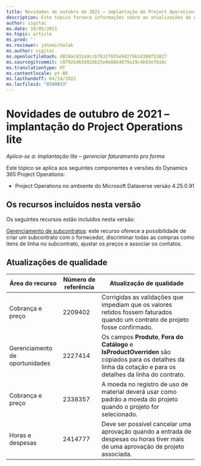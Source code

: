 ```yaml
---
title: Novidades de outubro de 2021 – implantação do Project Operations lite
description: Este tópico fornece informações sobre as atualizações de qualidade disponíveis na versão de outubro de 2021 da implantação do Project Operations lite.
author: sigitac
ms.date: 10/05/2021
ms.topic: article
ms.prod: ''
ms.reviewer: johnmichalak
ms.author: sigitac
ms.openlocfilehash: d818ac832a9ccb7632f655e9d279b1d308f53827
ms.sourcegitcommit: c0792bd65d92db25e0e8864879a19c4b93efb10c
ms.translationtype: HT
ms.contentlocale: pt-BR
ms.lasthandoff: 04/14/2022
ms.locfileid: "8590933"
---
```

# <a name="whats-new-october-2021---project-operations-lite-deployment"></a>Novidades de outubro de 2021 – implantação do Project Operations lite

_Aplica-se a: Implantação lite – gerenciar faturamento pro forma_

Este tópico se aplica aos seguintes componentes e versões do Dynamics 365 Project Operations:

  - Project Operations no ambiente do Microsoft Dataverse versão 4.25.0.91


## <a name="features-included-in-this-release"></a>Os recursos incluídos nesta versão

Os seguintes recursos estão incluídos nesta versão:

[Gerenciamento de subcontratos](../subcontracting/managing-subcontracts-overview.md): este recurso oferece a possibilidade de criar um subcontrato com o fornecedor, discriminar todas as compras como itens de linha no subcontrato, ajustar os preços e associar os contatos.


## <a name="quality-updates"></a>Atualizações de qualidade

| **Área do recurso** | **Número de referência** | **Atualização de qualidade** |
| --- | --- | --- |
| Cobrança e preço | 2209402 | Corrigidas as validações que impediam que os valores retidos fossem faturados quando um contrato de projeto fosse confirmado. |
| Gerenciamento de oportunidades | 2227414 | Os campos **Produto**, **Fora do Catálogo** e **IsProductOverriden** são copiados para os detalhes da linha da cotação e para os detalhes da linha do contrato. |
| Cobrança e preço | 2338357 | A moeda no registro de uso de material deverá usar como padrão a moeda do projeto quando o projeto for selecionado. |
| Horas e despesas | 2414777 | Deve ser possível cancelar uma aprovação quando a entrada de despesas ou horas tiver mais de uma aprovação de projeto associada. |
